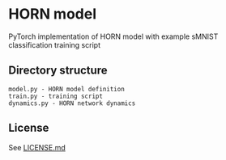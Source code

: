 # HORN model

PyTorch implementation of HORN model with example sMNIST classification training script

## Directory structure

```
model.py - HORN model definition
train.py - training script
dynamics.py - HORN network dynamics
```

## License

See [LICENSE.md](LICENSE.md)

